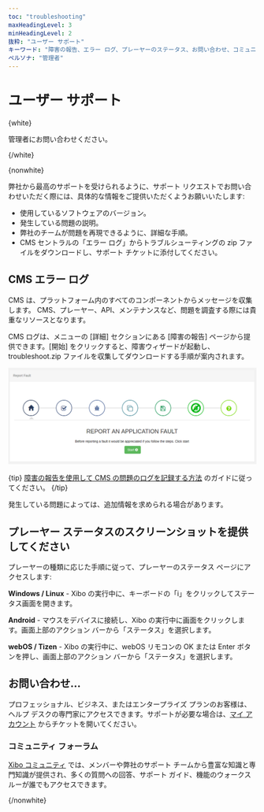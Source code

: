 ```yaml
---
toc: "troubleshooting"
maxHeadingLevel: 3
minHeadingLevel: 2
抜粋: "ユーザー サポート"
キーワード: "障害の報告、エラー ログ、プレーヤーのステータス、お問い合わせ、コミュニティ フォーラム"
ペルソナ: "管理者"
---
```


# ユーザー サポート

{white}

管理者にお問い合わせください。

{/white}

{nonwhite}

弊社から最高のサポートを受けられるように、サポート リクエストでお問い合わせいただく際には、具体的な情報をご提供いただくようお願いいたします:

- 使用しているソフトウェアのバージョン。
- 発生している問題の説明。
- 弊社のチームが問題を再現できるように、詳細な手順。
- CMS セントラルの「エラー ログ」からトラブルシューティングの zip ファイルをダウンロードし、サポート チケットに添付してください。

## CMS エラー ログ

CMS は、プラットフォーム内のすべてのコンポーネントからメッセージを収集します。 CMS、プレーヤー、API、メンテナンスなど、問題を調査する際には貴重なリソースとなります。

CMS ログは、メニューの [詳細] セクションにある [障害の報告] ページから提供できます。[開始] をクリックすると、障害ウィザードが起動し、troubleshoot.zip ファイルを収集してダウンロードする手順が案内されます。

![障害ページ](img/report-fault-step1.png)

{tip}
[障害の報告を使用して CMS の問題のログを記録する方法](https://community.xibo.org.uk/t/how-to-record-logs-for-a-cms-issue-using-report-fault/30290) のガイドに従ってください。
{/tip}

発生している問題によっては、追加情報を求められる場合があります。

## プレーヤー ステータスのスクリーンショットを提供してください

プレーヤーの種類に応じた手順に従って、プレーヤーのステータス ページにアクセスします:

**Windows / Linux** - Xibo の実行中に、キーボードの「i」をクリックしてステータス画面を開きます。

**Android** - マウスをデバイスに接続し、Xibo の実行中に画面をクリックします。画面上部のアクション バーから「ステータス」を選択します。

**webOS / Tizen** - Xibo の実行中に、webOS リモコンの OK または Enter ボタンを押し、画面上部のアクション バーから「ステータス」を選択します。

## お問い合わせ…

プロフェッショナル、ビジネス、またはエンタープライズ プランのお客様は、ヘルプ デスクの専門家にアクセスできます。サポートが必要な場合は、[マイ アカウント](https://xibosignage.com/my-account/tickets?open=true) からチケットを開いてください。

### コミュニティ フォーラム

[Xibo コミュニティ](https://community.xibo.org.uk/) では、メンバーや弊社のサポート チームから豊富な知識と専門知識が提供され、多くの質問への回答、サポート ガイド、機能のウォークスルーが誰でもアクセスできます。

{/nonwhite}
